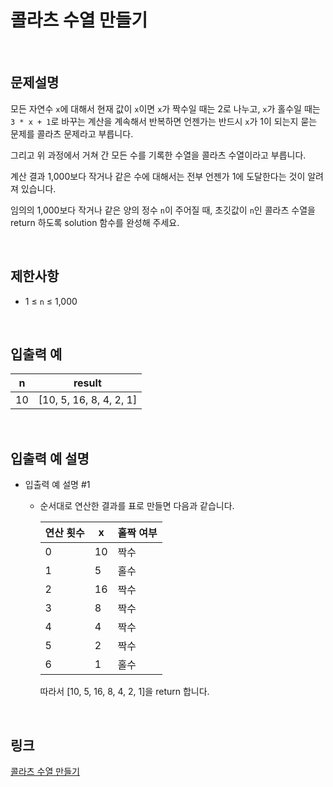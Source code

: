 # 콜라츠 수열 만들기

<br>

## 문제설명
모든 자연수 `x`에 대해서 현재 값이 `x`이면 `x`가 짝수일 때는 2로 나누고, `x`가 홀수일 때는 `3 * x + 1`로 바꾸는 계산을 계속해서 반복하면 언젠가는 반드시 `x`가 1이 되는지 묻는 문제를 콜라츠 문제라고 부릅니다.

그리고 위 과정에서 거쳐 간 모든 수를 기록한 수열을 콜라츠 수열이라고 부릅니다.

계산 결과 1,000보다 작거나 같은 수에 대해서는 전부 언젠가 1에 도달한다는 것이 알려져 있습니다.

임의의 1,000보다 작거나 같은 양의 정수 `n`이 주어질 때, 초깃값이 `n`인 콜라츠 수열을 return 하도록 solution 함수를 완성해 주세요.

<br>

## 제한사항
- 1 ≤ `n` ≤ 1,000

<br>

## 입출력 예
| n | result |
|---|---|
| 10 | [10, 5, 16, 8, 4, 2, 1] |

<br>

## 입출력 예 설명
- 입출력 예 설명 #1
    - 순서대로 연산한 결과를 표로 만들면 다음과 같습니다.

        | 연산 횟수 | x | 홀짝 여부 |
        |---|---|---|
        | 0 | 10 | 짝수 |
        | 1 | 5 | 홀수 |
        | 2 | 16 | 짝수 |
        | 3 | 8 | 짝수 |
        | 4 | 4 | 짝수 |
        | 5 | 2 | 짝수 |
        | 6 | 1 | 홀수 |

        따라서 [10, 5, 16, 8, 4, 2, 1]을 return 합니다.

<br>

## 링크
[콜라츠 수열 만들기](https://school.programmers.co.kr/learn/courses/30/lessons/181919)
